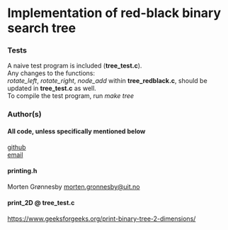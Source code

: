 # Implementation of red-black binary search tree

### Tests
A naive test program is included (**tree_test.c**).  
Any changes to the functions:  
*rotate_left*, *rotate_right*, *node_add* within **tree_redblack.c**, should be updated in **tree_test.c** as well.  
To compile the test program, run *make tree*  

### Author(s)
#### All code, unless specifically mentioned below
[github](https://github.com/od-b)  
[email](od.bjerke@gmail.com)  

#### printing.h
Morten Grønnesby <morten.gronnesby@uit.no>  

#### print_2D @ tree_test.c
<https://www.geeksforgeeks.org/print-binary-tree-2-dimensions/>  

